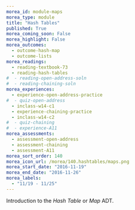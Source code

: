 ```yaml
---
morea_id: module-maps
morea_type: module
title: "Hash Tables"
published: True
morea_coming_soon: False
morea_highlight: False
morea_outcomes: 
  - outcome-hash-map
  - outcome-lists
morea_readings: 
  - reading-textbook-73
  - reading-hash-tables
#  - reading-open-address-soln
#  - reading-chaining-soln
morea_experiences: 
  - experience-open-address-practice
#  - quiz-open-address
  - inclass-w14-c1
  - experience-chaining-practice
  - inclass-w14-c2
#  - quiz-chaining
#  - experience-A11
morea_assessments: 
  - assessment-open-address
  - assessment-chaining
  - assessment-A11
morea_sort_order: 140
morea_icon_url: /morea/140.hashtables/maps.png
morea_start_date: "2016-11-19"
morea_end_date: "2016-11-26"
morea_labels: 
  - "11/19 - 11/25"
---
```


Introduction to the *Hash Table* or *Map* ADT.
